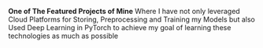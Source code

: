 **One of The Featured Projects of Mine**
Where I have not only leveraged Cloud Platforms for Storing, Preprocessing and Training my Models but also Used Deep Learning in PyTorch to achieve my goal of learning these technologies as much as possible
